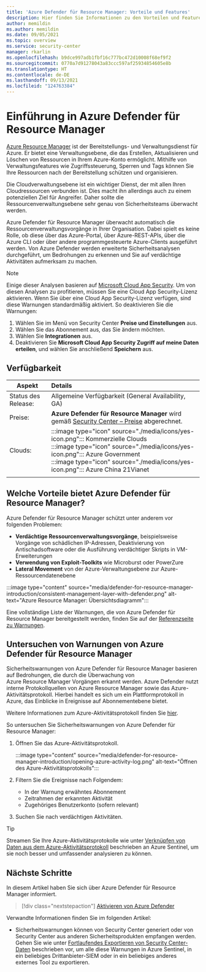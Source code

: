 ```yaml
---
title: 'Azure Defender für Resource Manager: Vorteile und Features'
description: Hier finden Sie Informationen zu den Vorteilen und Features von Azure Defender für Resource Manager.
author: memildin
ms.author: memildin
ms.date: 09/05/2021
ms.topic: overview
ms.service: security-center
manager: rkarlin
ms.openlocfilehash: b9dce997adb1fbf16c777bc472d10008f68ef9f2
ms.sourcegitcommit: 0770a7d91278043a83ccc597af25934854605e8b
ms.translationtype: HT
ms.contentlocale: de-DE
ms.lasthandoff: 09/13/2021
ms.locfileid: "124763384"
---
```

# <a name="introduction-to-azure-defender-for-resource-manager"></a>Einführung in Azure Defender für Resource Manager

[Azure Resource Manager](../azure-resource-manager/management/overview.md) ist der Bereitstellungs- und Verwaltungsdienst für Azure. Er bietet eine Verwaltungsebene, die das Erstellen, Aktualisieren und Löschen von Ressourcen in Ihrem Azure-Konto ermöglicht. Mithilfe von Verwaltungsfeatures wie Zugriffssteuerung, Sperren und Tags können Sie Ihre Ressourcen nach der Bereitstellung schützen und organisieren.

Die Cloudverwaltungsebene ist ein wichtiger Dienst, der mit allen Ihren Cloudressourcen verbunden ist. Dies macht ihn allerdings auch zu einem potenziellen Ziel für Angreifer. Daher sollte die Ressourcenverwaltungsebene sehr genau von Sicherheitsteams überwacht werden. 

Azure Defender für Resource Manager überwacht automatisch die Ressourcenverwaltungsvorgänge in Ihrer Organisation. Dabei spielt es keine Rolle, ob diese über das Azure-Portal, über Azure-REST-APIs, über die Azure CLI oder über andere programmgesteuerte Azure-Clients ausgeführt werden. Von Azure Defender werden erweiterte Sicherheitsanalysen durchgeführt, um Bedrohungen zu erkennen und Sie auf verdächtige Aktivitäten aufmerksam zu machen.

>[!NOTE]
> Einige dieser Analysen basieren auf [Microsoft Cloud App Security](/cloud-app-security/what-is-cloud-app-security). Um von diesen Analysen zu profitieren, müssen Sie eine Cloud App Security-Lizenz aktivieren. Wenn Sie über eine Cloud App Security-Lizenz verfügen, sind diese Warnungen standardmäßig aktiviert. So deaktivieren Sie die Warnungen:
>
> 1. Wählen Sie im Menü von Security Center **Preise und Einstellungen** aus.
> 1. Wählen Sie das Abonnement aus, das Sie ändern möchten.
> 1. Wählen Sie **Integrationen** aus.
> 1. Deaktivieren Sie **Microsoft Cloud App Security Zugriff auf meine Daten erteilen**, und wählen Sie anschließend **Speichern** aus.


## <a name="availability"></a>Verfügbarkeit

|Aspekt|Details|
|----|:----|
|Status des Release:|Allgemeine Verfügbarkeit (General Availability, GA)|
|Preise:|**Azure Defender für Resource Manager** wird gemäß [Security Center – Preise](https://azure.microsoft.com/pricing/details/security-center/) abgerechnet.|
|Clouds:|:::image type="icon" source="./media/icons/yes-icon.png"::: Kommerzielle Clouds<br>:::image type="icon" source="./media/icons/yes-icon.png"::: Azure Government<br>:::image type="icon" source="./media/icons/yes-icon.png"::: Azure China 21Vianet|
|||

## <a name="what-are-the-benefits-of-azure-defender-for-resource-manager"></a>Welche Vorteile bietet Azure Defender für Resource Manager?

Azure Defender für Resource Manager schützt unter anderem vor folgenden Problemen:

- **Verdächtige Ressourcenverwaltungsvorgänge**, beispielsweise Vorgänge von schädlichen IP-Adressen, Deaktivierung von Antischadsoftware oder die Ausführung verdächtiger Skripts in VM-Erweiterungen
- **Verwendung von Exploit-Toolkits** wie Microburst oder PowerZure
- **Lateral Movement** von der Azure-Verwaltungsebene zur Azure-Ressourcendatenebene

:::image type="content" source="media/defender-for-resource-manager-introduction/consistent-management-layer-with-defender.png" alt-text="Azure Resource Manager: Übersichtsdiagramm":::

Eine vollständige Liste der Warnungen, die von Azure Defender für Resource Manager bereitgestellt werden, finden Sie auf der [Referenzseite zu Warnungen](alerts-reference.md#alerts-resourcemanager).


 ## <a name="how-to-investigate-alerts-from-azure-defender-for-resource-manager"></a>Untersuchen von Warnungen von Azure Defender für Resource Manager

Sicherheitswarnungen von Azure Defender für Resource Manager basieren auf Bedrohungen, die durch die Überwachung von Azure Resource Manager Vorgängen erkannt werden. Azure Defender nutzt interne Protokollquellen von Azure Resource Manager sowie das Azure-Aktivitätsprotokoll. Hierbei handelt es sich um ein Plattformprotokoll in Azure, das Einblicke in Ereignisse auf Abonnementebene bietet.

Weitere Informationen zum Azure-Aktivitätsprotokoll finden Sie [hier](../azure-monitor/essentials/activity-log.md).

So untersuchen Sie Sicherheitswarnungen von Azure Defender für Resource Manager:

1. Öffnen Sie das Azure-Aktivitätsprotokoll.

    :::image type="content" source="media/defender-for-resource-manager-introduction/opening-azure-activity-log.png" alt-text="Öffnen des Azure-Aktivitätsprotokolls":::

1. Filtern Sie die Ereignisse nach Folgendem:
    - In der Warnung erwähntes Abonnement
    - Zeitrahmen der erkannten Aktivität
    - Zugehöriges Benutzerkonto (sofern relevant)

1. Suchen Sie nach verdächtigen Aktivitäten.

> [!TIP]
> Streamen Sie Ihre Azure-Aktivitätsprotokolle wie unter [Verknüpfen von Daten aus dem Azure-Aktivitätsprotokoll](../sentinel/data-connectors-reference.md#azure-activity) beschrieben an Azure Sentinel, um sie noch besser und umfassender analysieren zu können.



## <a name="next-steps"></a>Nächste Schritte

In diesem Artikel haben Sie sich über Azure Defender für Resource Manager informiert. 

> [!div class="nextstepaction"]
> [Aktivieren von Azure Defender](enable-azure-defender.md)

Verwandte Informationen finden Sie im folgenden Artikel: 

- Sicherheitswarnungen können von Security Center generiert oder von Security Center aus anderen Sicherheitsprodukten empfangen werden. Gehen Sie wie unter [Fortlaufendes Exportieren von Security Center-Daten](continuous-export.md) beschrieben vor, um alle diese Warnungen in Azure Sentinel, in ein beliebiges Drittanbieter-SIEM oder in ein beliebiges anderes externes Tool zu exportieren.